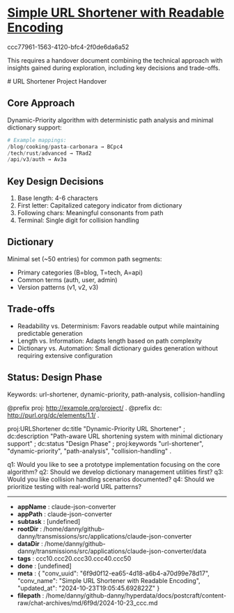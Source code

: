 # [Simple URL Shortener with Readable Encoding](https://claude.ai/chat/6f9d0f12-ea65-4d18-a6b4-a70d99e78d17)

ccc77961-1563-4120-bfc4-2f0de6da6a52

 <antThinking>This requires a handover document combining the technical approach with insights gained during exploration, including key decisions and trade-offs.</antThinking>

<antArtifact identifier="url-shortener-handover" type="text/markdown" title="URL Shortener Project Handover">
# URL Shortener Project Handover

## Core Approach
Dynamic-Priority algorithm with deterministic path analysis and minimal dictionary support:

```python
# Example mappings:
/blog/cooking/pasta-carbonara → BCpc4
/tech/rust/advanced → TRad2
/api/v3/auth → Av3a
```

## Key Design Decisions
1. Base length: 4-6 characters
2. First letter: Capitalized category indicator from dictionary
3. Following chars: Meaningful consonants from path
4. Terminal: Single digit for collision handling

## Dictionary
Minimal set (~50 entries) for common path segments:
- Primary categories (B=blog, T=tech, A=api)
- Common terms (auth, user, admin)
- Version patterns (v1, v2, v3)

## Trade-offs
- Readability vs. Determinism: Favors readable output while maintaining predictable generation
- Length vs. Information: Adapts length based on path complexity
- Dictionary vs. Automation: Small dictionary guides generation without requiring extensive configuration

## Status: Design Phase
Keywords: url-shortener, dynamic-priority, path-analysis, collision-handling

@prefix proj: <http://example.org/project/> .
@prefix dc: <http://purl.org/dc/elements/1.1/> .

proj:URLShortener 
    dc:title "Dynamic-Priority URL Shortener" ;
    dc:description "Path-aware URL shortening system with minimal dictionary support" ;
    dc:status "Design Phase" ;
    proj:keywords "url-shortener", "dynamic-priority", "path-analysis", "collision-handling" .
</antArtifact>

q1: Would you like to see a prototype implementation focusing on the core algorithm?
q2: Should we develop dictionary management utilities first?
q3: Would you like collision handling scenarios documented?
q4: Should we prioritize testing with real-world URL patterns?

---

* **appName** : claude-json-converter
* **appPath** : claude-json-converter
* **subtask** : [undefined]
* **rootDir** : /home/danny/github-danny/transmissions/src/applications/claude-json-converter
* **dataDir** : /home/danny/github-danny/transmissions/src/applications/claude-json-converter/data
* **tags** : ccc10.ccc20.ccc30.ccc40.ccc50
* **done** : [undefined]
* **meta** : {
  "conv_uuid": "6f9d0f12-ea65-4d18-a6b4-a70d99e78d17",
  "conv_name": "Simple URL Shortener with Readable Encoding",
  "updated_at": "2024-10-23T19:05:45.692822Z"
}
* **filepath** : /home/danny/github-danny/hyperdata/docs/postcraft/content-raw/chat-archives/md/6f9d/2024-10-23_ccc.md
